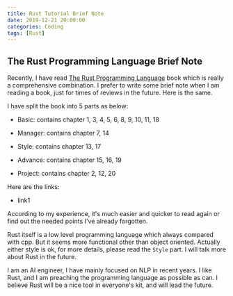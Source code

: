 ```yaml
---
title: Rust Tutorial Brief Note
date: 2019-12-21 20:00:00
categories: Coding
tags: [Rust]
---
```


## The Rust Programming Language Brief Note

Recently, I have read [The Rust Programming Language](https://doc.rust-lang.org/book/) book which is really a comprehensive combination. I prefer to write some brief note when I am reading a book, just for times of reviews in the future. Here is the same. 

I have split the book into 5 parts as below:

- Basic: contains chapter 1, 3, 4, 5, 6, 8, 9, 10, 11, 18

- Manager: contains chapter 7, 14
- Style: contains chapter 13, 17
- Advance: contains chapter 15, 16, 19
- Project: contains chapter 2, 12, 20

Here are the links:

- link1

According to my experience, it's much easier and quicker to read again or find out the needed points I've already forgotten.

Rust itself is a low level programming language which always compared with cpp. But it seems more functional other than object oriented. Actually either style is ok, for more details, please read the `Style` part. I will talk more about Rust in the future.

I am an AI engineer, I have mainly focused on NLP in recent years. I like Rust, and I am preaching the programming language as possible as can. I believe Rust will be a nice tool in everyone's kit, and will lead the future.

